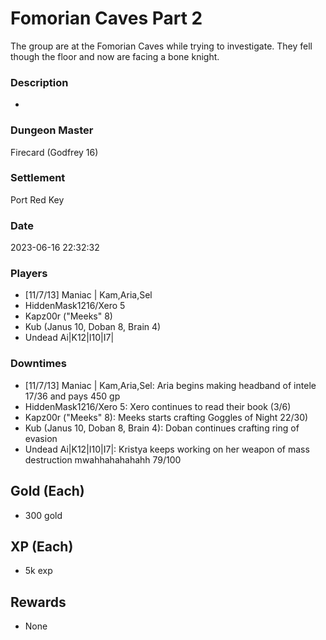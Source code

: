 # Fomorian Caves Part 2
The group are at the Fomorian Caves while trying to investigate. They fell though the floor and now are facing a bone knight.
### Description
-
### Dungeon Master
Firecard (Godfrey 16)
### Settlement
Port Red Key
### Date
2023-06-16 22:32:32
### Players
* [11/7/13] Maniac | Kam,Aria,Sel
* HiddenMask1216/Xero 5
* Kapz00r ("Meeks" 8)
* Kub (Janus 10, Doban 8, Brain 4)
* Undead Ai|K12|I10|I7|
### Downtimes
* [11/7/13] Maniac | Kam,Aria,Sel: Aria begins making headband of intele 17/36 and pays 450 gp
* HiddenMask1216/Xero 5: Xero continues to read their book (3/6)
* Kapz00r ("Meeks" 8): Meeks starts crafting Goggles of Night 22/30)
* Kub (Janus 10, Doban 8, Brain 4): Doban continues crafting ring of evasion
* Undead Ai|K12|I10|I7|: Kristya keeps working on her weapon of mass destruction mwahhahahahahh 79/100
## Gold (Each)
* 300 gold
## XP (Each)
* 5k exp
## Rewards
* None